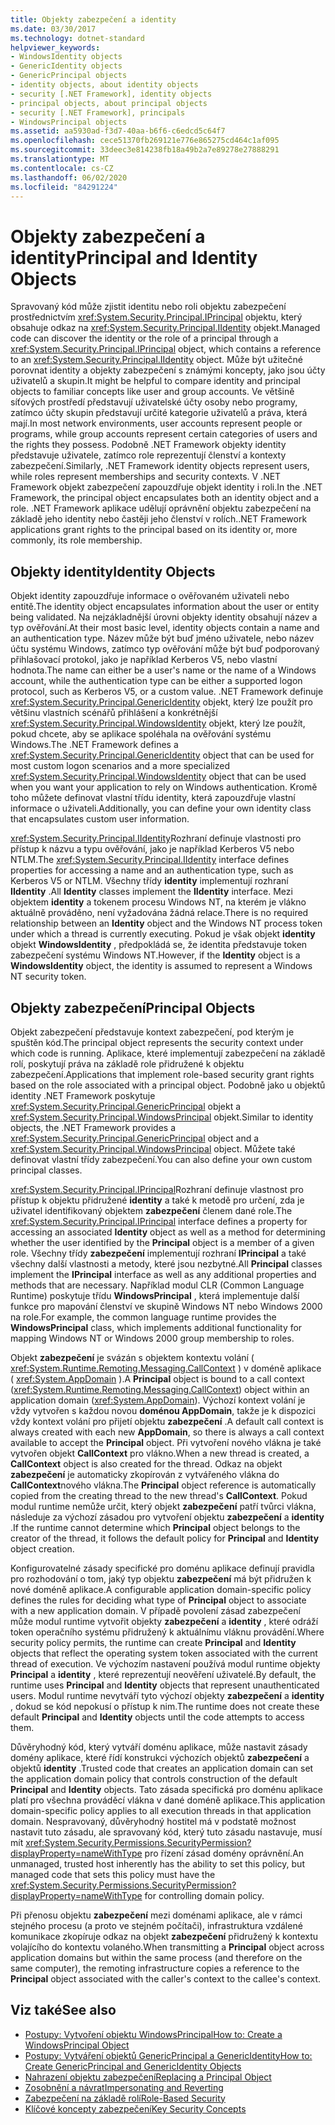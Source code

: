 ```yaml
---
title: Objekty zabezpečení a identity
ms.date: 03/30/2017
ms.technology: dotnet-standard
helpviewer_keywords:
- WindowsIdentity objects
- GenericIdentity objects
- GenericPrincipal objects
- identity objects, about identity objects
- security [.NET Framework], identity objects
- principal objects, about principal objects
- security [.NET Framework], principals
- WindowsPrincipal objects
ms.assetid: aa5930ad-f3d7-40aa-b6f6-c6edcd5c64f7
ms.openlocfilehash: cece51370fb269121e776e865275cd464c1af095
ms.sourcegitcommit: 33deec3e814238fb18a49b2a7e89278e27888291
ms.translationtype: MT
ms.contentlocale: cs-CZ
ms.lasthandoff: 06/02/2020
ms.locfileid: "84291224"
---
```

# <a name="principal-and-identity-objects"></a><span data-ttu-id="ebb9f-102">Objekty zabezpečení a identity</span><span class="sxs-lookup"><span data-stu-id="ebb9f-102">Principal and Identity Objects</span></span>
<span data-ttu-id="ebb9f-103">Spravovaný kód může zjistit identitu nebo roli objektu zabezpečení prostřednictvím <xref:System.Security.Principal.IPrincipal> objektu, který obsahuje odkaz na <xref:System.Security.Principal.IIdentity> objekt.</span><span class="sxs-lookup"><span data-stu-id="ebb9f-103">Managed code can discover the identity or the role of a principal through a <xref:System.Security.Principal.IPrincipal> object, which contains a reference to an <xref:System.Security.Principal.IIdentity> object.</span></span> <span data-ttu-id="ebb9f-104">Může být užitečné porovnat identity a objekty zabezpečení s známými koncepty, jako jsou účty uživatelů a skupin.</span><span class="sxs-lookup"><span data-stu-id="ebb9f-104">It might be helpful to compare identity and principal objects to familiar concepts like user and group accounts.</span></span> <span data-ttu-id="ebb9f-105">Ve většině síťových prostředí představují uživatelské účty osoby nebo programy, zatímco účty skupin představují určité kategorie uživatelů a práva, která mají.</span><span class="sxs-lookup"><span data-stu-id="ebb9f-105">In most network environments, user accounts represent people or programs, while group accounts represent certain categories of users and the rights they possess.</span></span> <span data-ttu-id="ebb9f-106">Podobně .NET Framework objekty identity představuje uživatele, zatímco role reprezentují členství a kontexty zabezpečení.</span><span class="sxs-lookup"><span data-stu-id="ebb9f-106">Similarly, .NET Framework identity objects represent users, while roles represent memberships and security contexts.</span></span> <span data-ttu-id="ebb9f-107">V .NET Framework objekt zabezpečení zapouzdřuje objekt identity i roli.</span><span class="sxs-lookup"><span data-stu-id="ebb9f-107">In the .NET Framework, the principal object encapsulates both an identity object and a role.</span></span> <span data-ttu-id="ebb9f-108">.NET Framework aplikace udělují oprávnění objektu zabezpečení na základě jeho identity nebo častěji jeho členství v rolích.</span><span class="sxs-lookup"><span data-stu-id="ebb9f-108">.NET Framework applications grant rights to the principal based on its identity or, more commonly, its role membership.</span></span>  
  
## <a name="identity-objects"></a><span data-ttu-id="ebb9f-109">Objekty identity</span><span class="sxs-lookup"><span data-stu-id="ebb9f-109">Identity Objects</span></span>  
 <span data-ttu-id="ebb9f-110">Objekt identity zapouzdřuje informace o ověřovaném uživateli nebo entitě.</span><span class="sxs-lookup"><span data-stu-id="ebb9f-110">The identity object encapsulates information about the user or entity being validated.</span></span> <span data-ttu-id="ebb9f-111">Na nejzákladnější úrovni objekty identity obsahují název a typ ověřování.</span><span class="sxs-lookup"><span data-stu-id="ebb9f-111">At their most basic level, identity objects contain a name and an authentication type.</span></span> <span data-ttu-id="ebb9f-112">Název může být buď jméno uživatele, nebo název účtu systému Windows, zatímco typ ověřování může být buď podporovaný přihlašovací protokol, jako je například Kerberos V5, nebo vlastní hodnota.</span><span class="sxs-lookup"><span data-stu-id="ebb9f-112">The name can either be a user's name or the name of a Windows account, while the authentication type can be either a supported logon protocol, such as Kerberos V5, or a custom value.</span></span> <span data-ttu-id="ebb9f-113">.NET Framework definuje <xref:System.Security.Principal.GenericIdentity> objekt, který lze použít pro většinu vlastních scénářů přihlášení a konkrétnější <xref:System.Security.Principal.WindowsIdentity> objekt, který lze použít, pokud chcete, aby se aplikace spoléhala na ověřování systému Windows.</span><span class="sxs-lookup"><span data-stu-id="ebb9f-113">The .NET Framework defines a <xref:System.Security.Principal.GenericIdentity> object that can be used for most custom logon scenarios and a more specialized <xref:System.Security.Principal.WindowsIdentity> object that can be used when you want your application to rely on Windows authentication.</span></span> <span data-ttu-id="ebb9f-114">Kromě toho můžete definovat vlastní třídu identity, která zapouzdřuje vlastní informace o uživateli.</span><span class="sxs-lookup"><span data-stu-id="ebb9f-114">Additionally, you can define your own identity class that encapsulates custom user information.</span></span>  
  
 <span data-ttu-id="ebb9f-115"><xref:System.Security.Principal.IIdentity>Rozhraní definuje vlastnosti pro přístup k názvu a typu ověřování, jako je například Kerberos V5 nebo NTLM.</span><span class="sxs-lookup"><span data-stu-id="ebb9f-115">The <xref:System.Security.Principal.IIdentity> interface defines properties for accessing a name and an authentication type, such as Kerberos V5 or NTLM.</span></span> <span data-ttu-id="ebb9f-116">Všechny třídy **identity** implementují rozhraní **IIdentity** .</span><span class="sxs-lookup"><span data-stu-id="ebb9f-116">All **Identity** classes implement the **IIdentity** interface.</span></span> <span data-ttu-id="ebb9f-117">Mezi objektem **identity** a tokenem procesu Windows NT, na kterém je vlákno aktuálně prováděno, není vyžadována žádná relace.</span><span class="sxs-lookup"><span data-stu-id="ebb9f-117">There is no required relationship between an **Identity** object and the Windows NT process token under which a thread is currently executing.</span></span> <span data-ttu-id="ebb9f-118">Pokud je však objekt **identity** objekt **WindowsIdentity** , předpokládá se, že identita představuje token zabezpečení systému Windows NT.</span><span class="sxs-lookup"><span data-stu-id="ebb9f-118">However, if the **Identity** object is a **WindowsIdentity** object, the identity is assumed to represent a Windows NT security token.</span></span>  
  
## <a name="principal-objects"></a><span data-ttu-id="ebb9f-119">Objekty zabezpečení</span><span class="sxs-lookup"><span data-stu-id="ebb9f-119">Principal Objects</span></span>  
 <span data-ttu-id="ebb9f-120">Objekt zabezpečení představuje kontext zabezpečení, pod kterým je spuštěn kód.</span><span class="sxs-lookup"><span data-stu-id="ebb9f-120">The principal object represents the security context under which code is running.</span></span> <span data-ttu-id="ebb9f-121">Aplikace, které implementují zabezpečení na základě rolí, poskytují práva na základě role přidružené k objektu zabezpečení.</span><span class="sxs-lookup"><span data-stu-id="ebb9f-121">Applications that implement role-based security grant rights based on the role associated with a principal object.</span></span> <span data-ttu-id="ebb9f-122">Podobně jako u objektů identity .NET Framework poskytuje <xref:System.Security.Principal.GenericPrincipal> objekt a <xref:System.Security.Principal.WindowsPrincipal> objekt.</span><span class="sxs-lookup"><span data-stu-id="ebb9f-122">Similar to identity objects, the .NET Framework provides a <xref:System.Security.Principal.GenericPrincipal> object and a <xref:System.Security.Principal.WindowsPrincipal> object.</span></span> <span data-ttu-id="ebb9f-123">Můžete také definovat vlastní třídy zabezpečení.</span><span class="sxs-lookup"><span data-stu-id="ebb9f-123">You can also define your own custom principal classes.</span></span>  
  
 <span data-ttu-id="ebb9f-124"><xref:System.Security.Principal.IPrincipal>Rozhraní definuje vlastnost pro přístup k objektu přidružené **identity** a také k metodě pro určení, zda je uživatel identifikovaný objektem **zabezpečení** členem dané role.</span><span class="sxs-lookup"><span data-stu-id="ebb9f-124">The <xref:System.Security.Principal.IPrincipal> interface defines a property for accessing an associated **Identity** object as well as a method for determining whether the user identified by the **Principal** object is a member of a given role.</span></span> <span data-ttu-id="ebb9f-125">Všechny třídy **zabezpečení** implementují rozhraní **IPrincipal** a také všechny další vlastnosti a metody, které jsou nezbytné.</span><span class="sxs-lookup"><span data-stu-id="ebb9f-125">All **Principal** classes implement the **IPrincipal** interface as well as any additional properties and methods that are necessary.</span></span> <span data-ttu-id="ebb9f-126">Například modul CLR (Common Language Runtime) poskytuje třídu **WindowsPrincipal** , která implementuje další funkce pro mapování členství ve skupině Windows NT nebo Windows 2000 na role.</span><span class="sxs-lookup"><span data-stu-id="ebb9f-126">For example, the common language runtime provides the **WindowsPrincipal** class, which implements additional functionality for mapping Windows NT or Windows 2000 group membership to roles.</span></span>  
  
 <span data-ttu-id="ebb9f-127">Objekt **zabezpečení** je svázán s objektem kontextu volání ( <xref:System.Runtime.Remoting.Messaging.CallContext> ) v doméně aplikace ( <xref:System.AppDomain> ).</span><span class="sxs-lookup"><span data-stu-id="ebb9f-127">A **Principal** object is bound to a call context (<xref:System.Runtime.Remoting.Messaging.CallContext>) object within an application domain (<xref:System.AppDomain>).</span></span> <span data-ttu-id="ebb9f-128">Výchozí kontext volání je vždy vytvořen s každou novou **doménou AppDomain**, takže je k dispozici vždy kontext volání pro přijetí objektu **zabezpečení** .</span><span class="sxs-lookup"><span data-stu-id="ebb9f-128">A default call context is always created with each new **AppDomain**, so there is always a call context available to accept the **Principal** object.</span></span> <span data-ttu-id="ebb9f-129">Při vytvoření nového vlákna je také vytvořen objekt **CallContext** pro vlákno.</span><span class="sxs-lookup"><span data-stu-id="ebb9f-129">When a new thread is created, a **CallContext** object is also created for the thread.</span></span> <span data-ttu-id="ebb9f-130">Odkaz na objekt **zabezpečení** je automaticky zkopírován z vytvářeného vlákna do **CallContext**nového vlákna.</span><span class="sxs-lookup"><span data-stu-id="ebb9f-130">The **Principal** object reference is automatically copied from the creating thread to the new thread's **CallContext**.</span></span> <span data-ttu-id="ebb9f-131">Pokud modul runtime nemůže určit, který objekt **zabezpečení** patří tvůrci vlákna, následuje za výchozí zásadou pro vytvoření objektu **zabezpečení** a **identity** .</span><span class="sxs-lookup"><span data-stu-id="ebb9f-131">If the runtime cannot determine which **Principal** object belongs to the creator of the thread, it follows the default policy for **Principal** and **Identity** object creation.</span></span>  
  
 <span data-ttu-id="ebb9f-132">Konfigurovatelné zásady specifické pro doménu aplikace definují pravidla pro rozhodování o tom, jaký typ objektu **zabezpečení** má být přidružen k nové doméně aplikace.</span><span class="sxs-lookup"><span data-stu-id="ebb9f-132">A configurable application domain-specific policy defines the rules for deciding what type of **Principal** object to associate with a new application domain.</span></span> <span data-ttu-id="ebb9f-133">V případě povolení zásad zabezpečení může modul runtime vytvořit objekty **zabezpečení** a **identity** , které odráží token operačního systému přidružený k aktuálnímu vláknu provádění.</span><span class="sxs-lookup"><span data-stu-id="ebb9f-133">Where security policy permits, the runtime can create **Principal** and **Identity** objects that reflect the operating system token associated with the current thread of execution.</span></span> <span data-ttu-id="ebb9f-134">Ve výchozím nastavení používá modul runtime objekty **Principal** a **identity** , které reprezentují neověření uživatelé.</span><span class="sxs-lookup"><span data-stu-id="ebb9f-134">By default, the runtime uses **Principal** and **Identity** objects that represent unauthenticated users.</span></span> <span data-ttu-id="ebb9f-135">Modul runtime nevytváří tyto výchozí objekty **zabezpečení** a **identity** , dokud se kód nepokusí o přístup k nim.</span><span class="sxs-lookup"><span data-stu-id="ebb9f-135">The runtime does not create these default **Principal** and **Identity** objects until the code attempts to access them.</span></span>  
  
 <span data-ttu-id="ebb9f-136">Důvěryhodný kód, který vytváří doménu aplikace, může nastavit zásady domény aplikace, které řídí konstrukci výchozích objektů **zabezpečení** a objektů **identity** .</span><span class="sxs-lookup"><span data-stu-id="ebb9f-136">Trusted code that creates an application domain can set the application domain policy that controls construction of the default **Principal** and **Identity** objects.</span></span> <span data-ttu-id="ebb9f-137">Tato zásada specifická pro doménu aplikace platí pro všechna prováděcí vlákna v dané doméně aplikace.</span><span class="sxs-lookup"><span data-stu-id="ebb9f-137">This application domain-specific policy applies to all execution threads in that application domain.</span></span> <span data-ttu-id="ebb9f-138">Nespravovaný, důvěryhodný hostitel má v podstatě možnost nastavit tuto zásadu, ale spravovaný kód, který tuto zásadu nastavuje, musí mít <xref:System.Security.Permissions.SecurityPermission?displayProperty=nameWithType> pro řízení zásad domény oprávnění.</span><span class="sxs-lookup"><span data-stu-id="ebb9f-138">An unmanaged, trusted host inherently has the ability to set this policy, but managed code that sets this policy must have the <xref:System.Security.Permissions.SecurityPermission?displayProperty=nameWithType> for controlling domain policy.</span></span>  
  
 <span data-ttu-id="ebb9f-139">Při přenosu objektu **zabezpečení** mezi doménami aplikace, ale v rámci stejného procesu (a proto ve stejném počítači), infrastruktura vzdálené komunikace zkopíruje odkaz na objekt **zabezpečení** přidružený k kontextu volajícího do kontextu volaného.</span><span class="sxs-lookup"><span data-stu-id="ebb9f-139">When transmitting a **Principal** object across application domains but within the same process (and therefore on the same computer), the remoting infrastructure copies a reference to the **Principal** object associated with the caller's context to the callee's context.</span></span>  
  
## <a name="see-also"></a><span data-ttu-id="ebb9f-140">Viz také</span><span class="sxs-lookup"><span data-stu-id="ebb9f-140">See also</span></span>

- [<span data-ttu-id="ebb9f-141">Postupy: Vytvoření objektu WindowsPrincipal</span><span class="sxs-lookup"><span data-stu-id="ebb9f-141">How to: Create a WindowsPrincipal Object</span></span>](how-to-create-a-windowsprincipal-object.md)
- [<span data-ttu-id="ebb9f-142">Postupy: Vytváření objektů GenericPrincipal a GenericIdentity</span><span class="sxs-lookup"><span data-stu-id="ebb9f-142">How to: Create GenericPrincipal and GenericIdentity Objects</span></span>](how-to-create-genericprincipal-and-genericidentity-objects.md)
- [<span data-ttu-id="ebb9f-143">Nahrazení objektu zabezpečení</span><span class="sxs-lookup"><span data-stu-id="ebb9f-143">Replacing a Principal Object</span></span>](replacing-a-principal-object.md)
- [<span data-ttu-id="ebb9f-144">Zosobnění a návrat</span><span class="sxs-lookup"><span data-stu-id="ebb9f-144">Impersonating and Reverting</span></span>](impersonating-and-reverting.md)
- [<span data-ttu-id="ebb9f-145">Zabezpečení na základě rolí</span><span class="sxs-lookup"><span data-stu-id="ebb9f-145">Role-Based Security</span></span>](role-based-security.md)
- [<span data-ttu-id="ebb9f-146">Klíčové koncepty zabezpečení</span><span class="sxs-lookup"><span data-stu-id="ebb9f-146">Key Security Concepts</span></span>](key-security-concepts.md)

